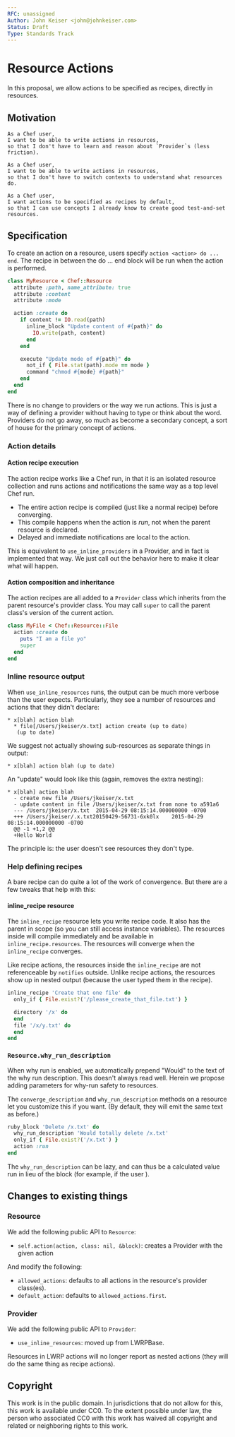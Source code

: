 ```yaml
---
RFC: unassigned
Author: John Keiser <john@johnkeiser.com>
Status: Draft
Type: Standards Track
---
```


# Resource Actions

In this proposal, we allow actions to be specified as recipes, directly in resources.

## Motivation

    As a Chef user,
    I want to be able to write actions in resources,
    so that I don't have to learn and reason about `Provider`s (less friction).

    As a Chef user,
    I want to be able to write actions in resources,
    so that I don't have to switch contexts to understand what resources do.

    As a Chef user,
    I want actions to be specified as recipes by default,
    so that I can use concepts I already know to create good test-and-set resources.

## Specification

To create an action on a resource, users specify `action <action> do ... end`.
The recipe in between the do ... end block will be run when the action is
performed.

```ruby
class MyResource < Chef::Resource
  attribute :path, name_attribute: true
  attribute :content
  attribute :mode

  action :create do
    if content != IO.read(path)
      inline_block "Update content of #{path}" do
        IO.write(path, content)
      end
    end

    execute "Update mode of #{path}" do
      not_if { File.stat(path).mode == mode }
      command "chmod #{mode} #{path}"
    end
  end
end
```

There is no change to providers or the way we run actions.  This is just a way
of defining a provider without having to type or think about the word.  Providers
do not go away, so much as become a secondary concept, a sort of house for the
primary concept of actions.

### Action details

#### Action recipe execution

The action recipe works like a Chef run, in that it is an isolated resource
collection and runs actions and notifications the same way as a top level Chef
run.

- The entire action recipe is compiled (just like a normal recipe) before
  converging.
- This compile happens when the action is *run*, not when the parent resource
  is declared.
- Delayed and immediate notifications are local to the action.

This is equivalent to `use_inline_providers` in a Provider, and in fact is
implemented that way.  We just call out the behavior here to make it clear what will happen.

#### Action composition and inheritance

The action recipes are all added to a `Provider` class which inherits from the
parent resource's provider class.  You may call `super` to call the parent
class's version of the current action.

```ruby
class MyFile < Chef::Resource::File
  action :create do
    puts "I am a file yo"
    super
  end
end
```

### Inline resource output

When `use_inline_resources` runs, the output can be much more verbose than the
user expects.  Particularly, they see a number of resources and actions that they didn't declare:

```
* x[blah] action blah
  * file[/Users/jkeiser/x.txt] action create (up to date)
   (up to date)
```

We suggest not actually showing sub-resources as separate things in output:

```
* x[blah] action blah (up to date)
```

An "update" would look like this (again, removes the extra nesting):

```
* x[blah] action blah
  - create new file /Users/jkeiser/x.txt
  - update content in file /Users/jkeiser/x.txt from none to a591a6
  --- /Users/jkeiser/x.txt	2015-04-29 08:15:14.000000000 -0700
  +++ /Users/jkeiser/.x.txt20150429-56731-6xk0lx	2015-04-29 08:15:14.000000000 -0700
  @@ -1 +1,2 @@
  +Hello World
```

The principle is: the user doesn't see resources they don't type.

### Help defining recipes

A bare recipe can do quite a lot of the work of convergence.  But there are a
few tweaks that help with this:

#### inline_recipe resource

The `inline_recipe` resource lets you write recipe code. It also has the parent
in scope (so you can still access instance variables).  The resources inside
will compile immediately and be available in `inline_recipe.resources`.  The
resources will converge when the `inline_recipe` converges.

Like recipe actions, the resources inside the `inline_recipe` are not
referenceable by `notifies` outside.  Unlike recipe actions, the resources show
up in nested output (because the user typed them in the recipe).

```ruby
inline_recipe 'Create that one file' do
  only_if { File.exist?('/please_create_that_file.txt') }

  directory '/x' do
  end
  file '/x/y.txt' do
  end
end
```

### `Resource.why_run_description`

When why run is enabled, we automatically prepend "Would" to the text of the
why run description.  This doesn't always read well.  Herein we propose adding
parameters for why-run safety to resources.

The `converge_description` and `why_run_description` methods on a resource let
you customize this if you want.  (By default, they will emit the same text as
before.)

```ruby
ruby_block 'Delete /x.txt' do
  why_run_description 'Would totally delete /x.txt'
  only_if { File.exist?('/x.txt') }
  action :run
end
```

The `why_run_description` can be lazy, and can thus be a calculated value run
in lieu of the block (for example, if the user ).

## Changes to existing things

### Resource

We add the following public API to `Resource`:

- `self.action(action, class: nil, &block)`: creates a Provider with the given
  action

And modify the following:

- `allowed_actions`: defaults to all actions in the resource's provider class(es).
- `default_action`: defaults to `allowed_actions.first`.

### Provider

We add the following public API to `Provider`:

- `use_inline_resources`: moved up from LWRPBase.

Resources in LWRP actions will no longer report as nested actions (they will do
the same thing as recipe actions).

## Copyright

This work is in the public domain. In jurisdictions that do not allow for this,
this work is available under CC0. To the extent possible under law, the person
who associated CC0 with this work has waived all copyright and related or
neighboring rights to this work.
